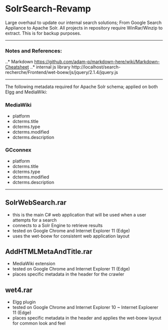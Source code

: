 # SolrSearch-Revamp
Large overhaul to update our internal search solutions; From Google Search Appliance to Apache Solr.
All projects in repository require WinRar/Winzip to extract. This is for backup purposes.

---

### Notes and References:
..* Markdown https://github.com/adam-p/markdown-here/wiki/Markdown-Cheatsheet
..* internal js library http://localhost/search-recherche/Frontend/wet-boew/js/jquery/2.1.4/jquery.js

---

The following metadata required for Apache Solr schema; applied on both Elgg and MediaWiki:

### MediaWiki
* platform
* dcterms.title
* dcterms.type
* dcterms.modified
* dcterms.description

### GCconnex
* platform
* dcterms.title
* dcterms.type
* dcterms.modified
* dcterms.description

---

## SolrWebSearch.rar
* this is the main C# web application that will be used when a user attempts for a search
* connects to a Solr Engine to retrieve results
* tested on Google Chrome and Internet Explorer 11 (Edge)
* uses the wet-boew for consistent web application layout

## AddHTMLMetaAndTitle.rar
* MediaWiki extension
* tested on Google Chrome and Internet Explorer 11 (Edge)
* places specific metadata in the header for the crawler

## wet4.rar
* Elgg plugin
* tested on Google Chrome and Internet Explorer 10 ~ Internet Exploerer 11 (Edge)
* places specific metadata in the header and applies the wet-boew layout for common look and feel


